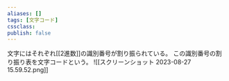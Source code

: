 ```yaml
---
aliases: []
tags: [文字コード]
cssclass:
publish: false
---
```

文字にはそれぞれ[[2進数]]の識別番号が割り振られている。
この識別番号の割り振り表を文字コードという。
![[スクリーンショット 2023-08-27 15.59.52.png]]